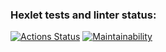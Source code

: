 ### Hexlet tests and linter status:
[![Actions Status](https://github.com/areldin8/java-project-78/actions/workflows/hexlet-check.yml/badge.svg)](https://github.com/areldin8/java-project-78/actions)
[![Maintainability](https://api.codeclimate.com/v1/badges/681fb03684e51d0afafa/maintainability)](https://codeclimate.com/github/areldin8/java-project-78-clone/maintainability)
